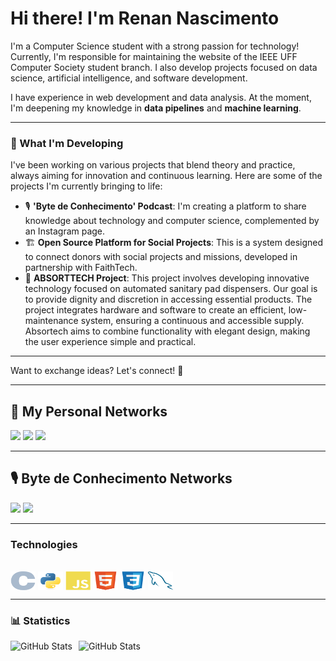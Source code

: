 # Hi there! I'm Renan Nascimento

I'm a Computer Science student with a strong passion for technology! Currently, I'm responsible for maintaining the website of the IEEE UFF Computer Society student branch. I also develop projects focused on data science, artificial intelligence, and software development.

I have experience in web development and data analysis. At the moment, I'm deepening my knowledge in **data pipelines** and **machine learning**.

---

### 🚀 What I'm Developing

I've been working on various projects that blend theory and practice, always aiming for innovation and continuous learning. Here are some of the projects I'm currently bringing to life:

- 🎙 **'Byte de Conhecimento' Podcast**: I'm creating a platform to share knowledge about technology and computer science, complemented by an Instagram page.
- 🏗 **Open Source Platform for Social Projects**: This is a system designed to connect donors with social projects and missions, developed in partnership with FaithTech.
- 🧷 **ABSORTTECH Project**: This project involves developing innovative technology focused on automated sanitary pad dispensers. Our goal is to provide dignity and discretion in accessing essential products. The project integrates hardware and software to create an efficient, low-maintenance system, ensuring a continuous and accessible supply. Absortech aims to combine functionality with elegant design, making the user experience simple and practical.

---

Want to exchange ideas? Let's connect! 🚀

---

## 📌 My Personal Networks

<div>
  <a href="https://www.instagram.com/renansn__" target="_blank"><img src="https://img.shields.io/badge/-Instagram-%23E4405F?style=for-the-badge&logo=instagram&logoColor=white" target="_blank"></a>
  <a href = "mailto:renansn567@gmail.com"><img src="https://img.shields.io/badge/-Email-%23333?style=for-the-badge&logo=gmail&logoColor=white" target="_blank"></a>
  <a href="linkedin.com/in/renan-souza-do-nascimento-22a319203" target="_blank"><img src="https://img.shields.io/badge/-LinkedIn-%230077B5?style=for-the-badge&logo=linkedin&logoColor=white" target="_blank"></a>
</div>

---

## 🎙 Byte de Conhecimento Networks

<div>
  <a href="https://open.spotify.com/show/2hvJDuVXdcBD2EzIzRlq4S?si=b994e63b68a5445d" target="_blank"><img src="https://img.shields.io/badge/-Podcast-1DB954?style=for-the-badge&logo=spotify&logoColor=white" target="_blank"></a>
  <a href="https://www.instagram.com/bytedeconhecimento__/?utm_source=ig_web_button_share_sheet" target="_blank"><img src="https://img.shields.io/badge/-Instagram-%23E4405F?style=for-the-badge&logo=instagram&logoColor=white" target="_blank"></a>
</div>

---

### Technologies

<p>
  <div style="display: inline_block"><br>
  <img align="center" alt="Renan-C" height="30" width="40" src="https://raw.githubusercontent.com/devicons/devicon/master/icons/c/c-original.svg">
  <img align="center" alt="Renan-Python" height="30" width="40" src="https://raw.githubusercontent.com/devicons/devicon/master/icons/python/python-original.svg">
  <img align="center" alt="Renan-Js" height="30" width="40" src="https://raw.githubusercontent.com/devicons/devicon/master/icons/javascript/javascript-plain.svg">
  <img align="center" alt="Renan-HTML" height="30" width="40" src="https://raw.githubusercontent.com/devicons/devicon/master/icons/html5/html5-original.svg">
  <img align="center" alt="Renan-CSS" height="30" width="40" src="https://raw.githubusercontent.com/devicons/devicon/master/icons/css3/css3-original.svg">
  <img align="center" alt="Renan-SQL" height="30" width="40" src="https://raw.githubusercontent.com/devicons/devicon/master/icons/mysql/mysql-original.svg">
</div>
</p>

---

### 📊 Statistics

<p>
  <img
    align="left"
    alt="GitHub Stats"
    height="200px"
    style="padding-right: 10px;"
    src="https://github-readme-stats.vercel.app/api?username=RnNasciment0&show_icons=true&theme=tokyonight&include_all_commits=true&locale=en"
  />

<img
      align="left"
      alt="GitHub Stats"
      height="200"
      src="https://github-readme-stats.vercel.app/api/top-langs/?username=RnNasciment0&theme=tokyonight&layout=compact&custom_title=Technologies&langs_count=9"
  />
</p>
